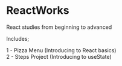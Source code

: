# ReactWorks
React studies from beginning to advanced

Includes;

1 - Pizza Menu (Introducing to React basics)<br/>
2 - Steps Project (Introducing to useState)
